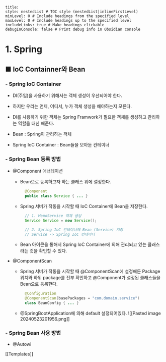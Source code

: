 ```table-of-contents
title: 
style: nestedList # TOC style (nestedList|inlineFirstLevel)
minLevel: 0 # Include headings from the specified level
maxLevel: 0 # Include headings up to the specified level
includeLinks: true # Make headings clickable
debugInConsole: false # Print debug info in Obsidian console
```

# 1. Spring
## ■ IoC Containner와 Bean

### - Spring IoC Container
- DI(주입)을 사용하기 위해서는 객체 생성이 우선되어야 한다.
- 하지만 우리는 언제, 어디서, 누가 객체 생성을 해야하는지 모른다.
- DI를 사용하기 위한 객체는 Spring Framwork가 필요한 객체를 생성하고 관리하는 역할을 대신 해준다.

- Bean : Spring이 관리하는 객체
- Spring IoC Container : Bean들을 모아둔 컨테이너

### - Spring Bean 등록 방법
- @Component 애너테이션
	- Bean으로 등록하고자 하는 클래스 위에 설정한다.
	  ``` java
		@Component
		public class Service { ... }
		```
	- Spring 서버가 작동을 시작할 때 IoC Container에 Bean을 저장한다.
	  ```java
		// 1. MemoService 객체 생성
		Service Service = new Service();

		// 2. Spring IoC 컨테이너에 Bean (Service) 저장
		// Service -> Spring IoC 컨테이너
		```
	- Bean 아이콘을 통해서 Spring IoC Container에 의해 관리되고 있는 클래스라는 것을 확인할 수 있다.

- @ComponentScan
	- Spring 서버가 작동을 시작할 때 @ComponentScan에 설정해둔 Package 위치와 하위 package를 전부 확인하고 @Component가 설정된 클래스들을 Bean으로 등록한다.
	  ``` java
		@Configuration
		@ComponentScan(basePackages = "com.domain.service")
		class BeanConfig { ... }
		```
		
	- @SpringBootApplication에 의해 default 설정되어있다.
	  ![[Pasted image 20240523201956.png]]

### - Spring Bean 사용 방법
- @Autowi





[[Templates]]

